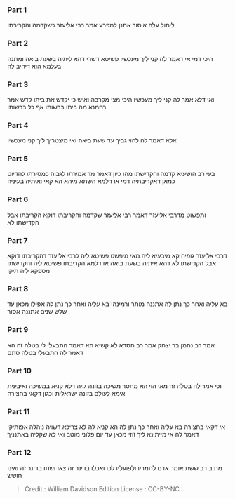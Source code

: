 
### Part 1
ליחול עלה איסור אתנן למפרע אמר רבי אליעזר כשקדמה והקריבתו 

### Part 2
היכי דמי אי דאמר לה קני ליך מעכשיו פשיטא דשרי דהא ליתיה בשעת ביאה ומתנה בעלמא הוא דיהיב לה 

### Part 3
ואי דלא אמר לה קני ליך מעכשיו היכי מצי מקרבה ואיש כי יקדש את ביתו קדש אמר רחמנא מה ביתו ברשותו אף כל ברשותו 

### Part 4
אלא דאמר לה להוי גביך עד שעת ביאה ואי מיצטריך ליך קני מעכשיו 

### Part 5
בעי רב הושעיא קדמה והקדישתו מהו כיון דאמר מר אמירתו לגבוה כמסירתו להדיוט כמאן דאקריבתיה דמי או דלמא השתא מיהא הא קאי ואיתיה בעיניה

### Part 6
ותפשוט מדרבי אליעזר דאמר רבי אליעזר שקדמה והקריבתו דוקא הקריבתו אבל הקדישתו לא

### Part 7
דרבי אליעזר גופיה קא מיבעיא ליה מאי מיפשט פשיטא ליה לרבי אליעזר דהקריבתו דוקא אבל הקדישתו לא דהא איתיה בשעת ביאה או דלמא הקריבתו פשיטא ליה והקדישתו מספקא ליה תיקו

### Part 8
בא עליה ואחר כך נתן לה אתננה מותר ורמינהי בא עליה ואחר כך נתן לה אפילו מכאן עד שלש שנים אתננה אסור 

### Part 9
אמר רב נחמן בר יצחק אמר רב חסדא לא קשיא הא דאמר התבעלי לי בטלה זה הא דאמר לה התבעלי בטלה סתם 

### Part 10
וכי אמר לה בטלה זה מאי הוי הא מחסר משיכה בזונה גויה דלא קניא במשיכה ואיבעית אימא לעולם בזונה ישראלית וכגון דקאי בחצירה

### Part 11
אי דקאי בחצירה בא עליה ואחר כך נתן לה הא קניא לה לא צריכא דשויה ניהלה אפותיקי דאמר לה אי מייתינא ליך זוזי מכאן עד יום פלוני מוטב ואי לא שקליה באתנניך

### Part 12
מתיב רב ששת אומר אדם לחמריו ולפועליו לכו ואכלו בדינר זה צאו ושתו בדינר זה ואינו חושש

>Credit : William Davidson Edition
>License : CC-BY-NC